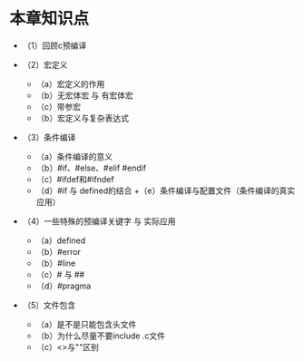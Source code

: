# 本章知识点
+ （1）回顾c预编译

+ （2）宏定义
	+ （a）宏定义的作用
	+ （b）无宏体宏 与 有宏体宏
	+ （c）带参宏
	+ （b）宏定义与复杂表达式
				
+ （3）条件编译
	+ （a）条件编译的意义
	+ （b）#if、#else、#elif #endif 
	+ （c）#ifdef和#ifndef 
	+ （d）#if 与 defined的结合
	+（e）条件编译与配置文件（条件编译的真实应用）
		
+ （4）一些特殊的预编译关键字 与 实际应用
	+ （a）defined
	+ （b）#error
	+ （b）#line
	+ （c）# 与 ##
	+ （d）#pragma 

+ （5）文件包含
	+ （a）是不是只能包含头文件
	+ （b）为什么尽量不要include .c文件
	+ （c）<>与""区别